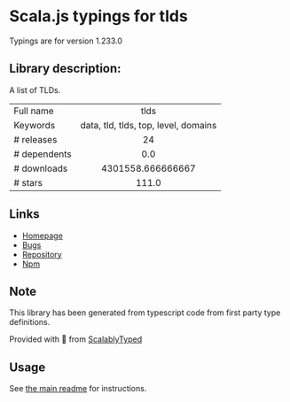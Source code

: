 
# Scala.js typings for tlds

Typings are for version 1.233.0

## Library description:
A list of TLDs.

|                    |                 |
| ------------------ | :-------------: |
| Full name          | tlds |
| Keywords           | data, tld, tlds, top, level, domains |
| # releases         | 24 |
| # dependents       | 0.0 |
| # downloads        | 4301558.666666667 |
| # stars            | 111.0 |

## Links
- [Homepage](https://github.com/stephenmathieson/node-tlds#readme)
- [Bugs](https://github.com/stephenmathieson/node-tlds/issues)
- [Repository](https://github.com/stephenmathieson/node-tlds)
- [Npm](https://www.npmjs.com/package/tlds)
    


## Note
This library has been generated from typescript code from first party type definitions.

Provided with :purple_heart: from [ScalablyTyped](https://github.com/oyvindberg/ScalablyTyped)

## Usage
See [the main readme](../../readme.md) for instructions.


